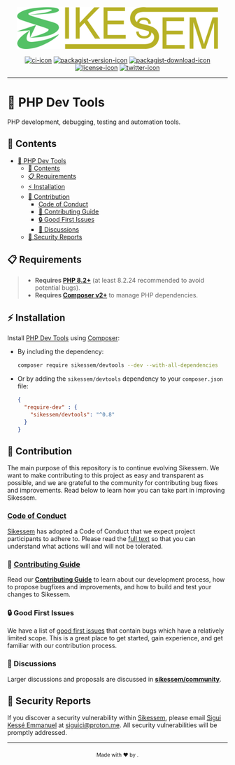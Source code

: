 <p align="center">
  <a href="https://github.com/sikessem" target="__blank" title="Sikessem">
    <img src="https://github.com/sikessem/art/blob/HEAD/images/sikessem.svg" alt="Sikessem Brand" height="96"/>
  </a>
</p>

<div align="center">

[![ci-icon]][ci-link]
[![packagist-version-icon]][packagist-version-link]
[![packagist-download-icon]][packagist-download-link]
[![license-icon]][license-link]
[![twitter-icon]][twitter-link]

</div>

***

# 🧪 PHP Dev Tools

PHP development, debugging, testing and automation tools.

## 🔖 Contents

- [🧪 PHP Dev Tools](#-php-dev-tools)
  - [🔖 Contents](#-contents)
  - [📋 Requirements](#-requirements)
  - [⚡️ Installation](#️-installation)
  - [👏 Contribution](#-contribution)
    - [Code of Conduct](#code-of-conduct)
    - [👥 Contributing Guide](#-contributing-guide)
    - [🔒️ Good First Issues](#️-good-first-issues)
    - [💬 Discussions](#-discussions)
  - [🔐 Security Reports](#-security-reports)

## 📋 Requirements

> - **Requires [PHP 8.2+](https://php.net/releases/)**
(at least 8.2.24 recommended to avoid potential bugs).
> - **Requires [Composer v2+](https://getcomposer.org/)** to manage PHP dependencies.

## ⚡️ Installation

Install [PHP Dev Tools](https://packagist.org/packages/sikessem/devtools) using [Composer](https://getcomposer.org/):

- By including the dependency:

  ```bash
  composer require sikessem/devtools --dev --with-all-dependencies
  ```

- Or by adding the `sikessem/devtools` dependency to your `composer.json` file:

  ```json
  {
    "require-dev" : {
      "sikessem/devtools": "^0.8"
    }
  }
  ```

## 👏 Contribution

The main purpose of this repository is to continue evolving Sikessem.
We want to make contributing to this project as easy and transparent as possible,
and we are grateful to the community for contributing bug fixes and improvements.
Read below to learn how you can take part in improving Sikessem.

### [Code of Conduct][conduct-link]

[Sikessem][sikessem-link] has adopted a Code of Conduct
that we expect project participants to adhere to.
Please read the [full text][conduct-link]
so that you can understand what actions will and will not be tolerated.

### 👥 [Contributing Guide][contrib-link]

Read our [**Contributing Guide**][contrib-link] to learn about our development process,
how to propose bugfixes and improvements,
and how to build and test your changes to Sikessem.

### 🔒️ Good First Issues

We have a list of [good first issues][gfi] that contain bugs
which have a relatively limited scope.
This is a great place to get started, gain experience,
and get familiar with our contribution process.

[gfi]: https://github.com/sikessem/devtools/labels/good%20first%20issue

### 💬 Discussions

Larger discussions and proposals are discussed in [**sikessem/community**][discuss-link].

## 🔐 Security Reports

If you discover a security vulnerability within [Sikessem][sikessem-link],
please email [Sigui Kessé Emmanuel][siguici-link] at [siguici@proton.me](mailto:siguici@proton.me).
All security vulnerabilities will be promptly addressed.

***

<div align="center"><sub>Made with ❤︎ by <a href="https://twitter.com/intent/follow?screen_name=siguici" style="content:url(https://img.shields.io/twitter/follow/siguici.svg?label=@siguici);margin-bottom:-6px">@siguici</a>.</sub></div>

[sikessem-link]: https://github.com/sikessem "Sikessem"
[siguici-link]: https://siguici.deno.dev "Sigui Kessé Emmanuel"

[packagist-version-icon]: https://img.shields.io/packagist/v/sikessem/devtools
[packagist-version-link]: https://packagist.org/packages/sikessem/devtools "DevTools Releases"

[packagist-download-icon]: https://img.shields.io/packagist/dt/sikessem/devtools
[packagist-download-link]: https://packagist.org/packages/sikessem/devtools "DevTools Downloads"

[ci-icon]: https://github.com/sikessem/devtools/workflows/CI/badge.svg
[ci-link]: https://github.com/sikessem/devtools/actions "DevTools CI"

[twitter-icon]: https://img.shields.io/twitter/follow/sikessem.svg?label=@SikessemOrg
[twitter-link]: https://twitter.com/intent/follow?screen_name=SikessemOrg "Ping Sikessem"

[license-icon]: https://img.shields.io/badge/license-MIT-blue.svg
[license-link]: https://github.com/sikessem/devtools/blob/HEAD/LICENSE "DevTools License"

[conduct-link]: https://github.com/sikessem/.github/blob/HEAD/CODE_OF_CONDUCT.md
[contrib-link]: https://github.com/sikessem/.github/blob/HEAD/CONTRIBUTING.md
[discuss-link]: https://github.com/orgs/sikessem/discussions
